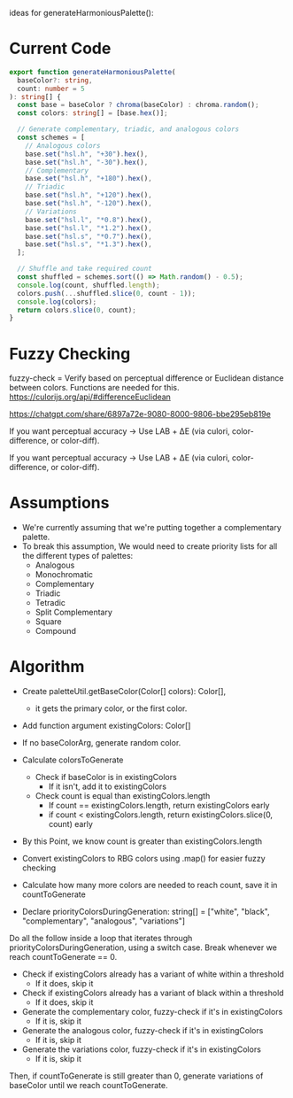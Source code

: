 
ideas for generateHarmoniousPalette():

# Current Code

```ts
export function generateHarmoniousPalette(
  baseColor?: string,
  count: number = 5
): string[] {
  const base = baseColor ? chroma(baseColor) : chroma.random();
  const colors: string[] = [base.hex()];

  // Generate complementary, triadic, and analogous colors
  const schemes = [
    // Analogous colors
    base.set("hsl.h", "+30").hex(),
    base.set("hsl.h", "-30").hex(),
    // Complementary
    base.set("hsl.h", "+180").hex(),
    // Triadic
    base.set("hsl.h", "+120").hex(),
    base.set("hsl.h", "-120").hex(),
    // Variations
    base.set("hsl.l", "*0.8").hex(),
    base.set("hsl.l", "*1.2").hex(),
    base.set("hsl.s", "*0.7").hex(),
    base.set("hsl.s", "*1.3").hex(),
  ];

  // Shuffle and take required count
  const shuffled = schemes.sort(() => Math.random() - 0.5);
  console.log(count, shuffled.length);
  colors.push(...shuffled.slice(0, count - 1));
  console.log(colors);
  return colors.slice(0, count);
}

```

# Fuzzy Checking

fuzzy-check = Verify based on perceptual difference or Euclidean distance between colors. Functions are needed for this.
https://culorijs.org/api/#differenceEuclidean

https://chatgpt.com/share/6897a72e-9080-8000-9806-bbe295eb819e

If you want perceptual accuracy → Use LAB + ΔE (via culori, color-difference, or color-diff).

If you want perceptual accuracy → Use LAB + ΔE (via culori, color-difference, or color-diff).

# Assumptions

- We're currently assuming that we're putting together a complementary palette.
- To break this assumption, We would need to create priority lists for all the different types of palettes:
    - Analogous
    - Monochromatic
    - Complementary
    - Triadic
    - Tetradic
    - Split Complementary
    - Square
    - Compound

# Algorithm

- Create paletteUtil.getBaseColor(Color[] colors): Color[],
    - it gets the primary color, or the first color.

- Add function argument existingColors: Color[]
- If no baseColorArg, generate random color.
- Calculate colorsToGenerate
    - Check if baseColor is in existingColors
        - If it isn't, add it to existingColors
    - Check count is equal than existingColors.length
        - If count == existingColors.length, return existingColors early
        - if count < existingColors.length, return existingColors.slice(0, count) early

- By this Point, we know count is greater than existingColors.length

- Convert existingColors to RBG colors using .map() for easier fuzzy checking

- Calculate how many more colors are needed to reach count, save it in countToGenerate

- Declare priorityColorsDuringGeneration: string[] = ["white", "black", "complementary", "analogous", "variations"]

Do all the follow inside a loop that iterates through priorityColorsDuringGeneration, using a switch case.
Break whenever we reach countToGenerate == 0.

- Check if existingColors already has a variant of white within a threshold
    - If it does, skip it
- Check if existingColors already has a variant of black within a threshold
    - If it does, skip it
- Generate the complementary color, fuzzy-check if it's in existingColors
    - If it is, skip it
- Generate the analogous color, fuzzy-check if it's in existingColors
    - If it is, skip it
- Generate the variations color, fuzzy-check if it's in existingColors
    - If it is, skip it

Then, if countToGenerate is still greater than 0, generate variations of baseColor until we reach countToGenerate.

